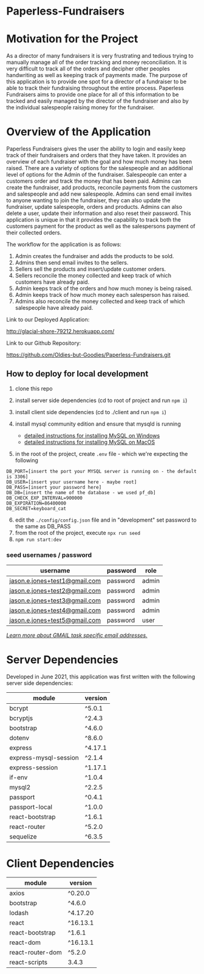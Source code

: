 # Paperless-Fundraisers

# Motivation for the Project

As a director of many fundraisers it is very frustrating and tedious trying to manually manage all of the order tracking and money reconciliation. It is very difficult to track all of the orders and decipher other peoples handwriting as well as keeping track of payments made. The purpose of this application is to provide one spot for a director of a fundraiser to be able to track their fundraising throughout the entire process. Paperless Fundraisers aims to provide one place for all of this information to be tracked and easily managed by the director of the fundraiser and also by the individual salespeople raising money for the fundraiser.

# Overview of the Application
Paperless Fundraisers gives the user the ability to login and easily keep track of their fundraisers and orders that they have taken.  It provides an overview of each fundraiser with the goal and how much money has been raised. There are a variety of options for the salespeople and an additional level of options for the Admin of the fundraiser.  Salespeople can enter a customers order and track the money that has been paid.  Admins can create the fundraiser, add products, reconcile payments from the customers and salespeople and add new salespeople. Admins can send email invites to anyone wanting to join the fundraiser, they can also update the fundraiser, update salespeople, orders and products.  Admins can also delete a user, update their information and also reset their password. This application is unique in that it provides the capability to track both the customers payment for the product as well as the salespersons payment of their collected orders.

The workflow for the application is as follows:
1. Admin creates the fundraiser and adds the products to be sold.
2. Admins then send email invites to the sellers.
3. Sellers sell the products and insert/update customer orders.
4. Sellers reconcile the money collected and keep track of which customers have already paid.
5. Admin keeps track of the orders and how much money is being raised.
6. Admin keeps track of how much money each salesperson has raised.
7. Admins also reconcile the money collected and keep track of which salespeople have already paid.

Link to our Deployed Application:

http://glacial-shore-79212.herokuapp.com/

Link to our Github Repository:

https://github.com/Oldies-but-Goodies/Paperless-Fundraisers.git

## How to deploy for local development

1. clone this repo
2. install server side dependencies (cd to root of project and run `npm i`)
3. install client side dependencies (cd to ./client and run `npm i`)
4. install mysql community edition and ensure that mysqld is running

   - [detailed instructions for installing MySQL on Windows](./docs/mysql-windows-guide.md)
   - [detailed instructions for installing MySQL on MacOS](./docs/mysql-mac-guide.md)

5. in the root of the project, create `.env` file - which we're expecting the following

```DB_HOST=[insert IP address or hostname of your MySQL database - for dev environments maybe this is 127.0.0.1]
DB_PORT=[insert the port your MYSQL server is running on - the default is 3306]
DB_USER=[insert your username here - maybe root]
DB_PASS=[insert your password here]
DB_DB=[insert the name of the database - we used pf_db]
DB_CHECK_EXP_INTERVAL=900000
DB_EXPIRATION=86400000
DB_SECRET=keyboard_cat
```

6. edit the `./config/config.json` file and in "development" set password to the same as DB_PASS
7. from the root of the project, execute `npx run seed`
8. `npm run start:dev`

### seed usernames / password

| username                      | password | role  |
| ----------------------------- | -------- | ----- |
| jason.e.jones+test1@gmail.com | password | admin |
| jason.e.jones+test2@gmail.com | password | admin |
| jason.e.jones+test3@gmail.com | password | admin |
| jason.e.jones+test4@gmail.com | password | admin |
| jason.e.jones+test5@gmail.com | password | user  |

[_Learn more about GMAIL task specific email addresses._](https://support.google.com/a/users/answer/9308648?hl=en)

# Server Dependencies

Developed in June 2021, this application was first written with the following server side dependencies:

| module                | version |
| --------------------- | ------- |
| bcrypt                | ^5.0.1  |
| bcryptjs              | ^2.4.3  |
| bootstrap             | ^4.6.0  |
| dotenv                | ^8.6.0  |
| express               | ^4.17.1 |
| express-mysql-session | ^2.1.4  |
| express-session       | ^1.17.1 |
| if-env                | ^1.0.4  |
| mysql2                | ^2.2.5  |
| passport              | ^0.4.1  |
| passport-local        | ^1.0.0  |
| react-bootstrap       | ^1.6.1  |
| react-router          | ^5.2.0  |
| sequelize             | ^6.3.5  |

# Client Dependencies

| module           | version  |
| ---------------- | -------- |
| axios            | ^0.20.0  |
| bootstrap        | ^4.6.0   |
| lodash           | ^4.17.20 |
| react            | ^16.13.1 |
| react-bootstrap  | ^1.6.1   |
| react-dom        | ^16.13.1 |
| react-router-dom | ^5.2.0   |
| react-scripts    | 3.4.3    |
